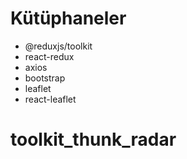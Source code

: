 # Kütüphaneler
- @reduxjs/toolkit
- react-redux
- axios
- bootstrap
- leaflet
- react-leaflet
# toolkit_thunk_radar
